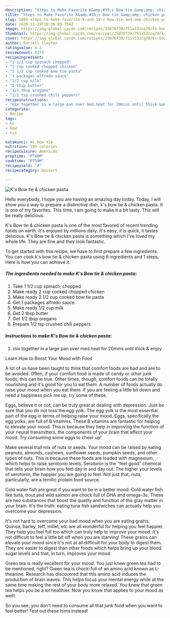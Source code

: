 ```yaml
---
description: "Steps to Make Favorite K&amp;#39;s Bow tie &amp;amp; chicken pasta"
title: "Steps to Make Favorite K&amp;#39;s Bow tie &amp;amp; chicken pasta"
slug: 1889-steps-to-make-favorite-k-and-39-s-bow-tie-and-amp-chicken-pasta
date: 2020-11-19T10:36:09.754Z
image: https://img-global.cpcdn.com/recipes/25076739/751x532cq70/ks-bow-tie-chicken-pasta-recipe-main-photo.jpg
thumbnail: https://img-global.cpcdn.com/recipes/25076739/751x532cq70/ks-bow-tie-chicken-pasta-recipe-main-photo.jpg
cover: https://img-global.cpcdn.com/recipes/25076739/751x532cq70/ks-bow-tie-chicken-pasta-recipe-main-photo.jpg
author: Darrell Clayton
ratingvalue: 4.3
reviewcount: 5274
recipeingredient:
- "1 1/2 cup spinach chopped"
- "2 cup cooked chopped chicken"
- "2 1/2 cup cooked bow tie pasta"
- "1 packages alfredo sauce"
- "1/2 cup milk"
- "2 tbsp butter"
- "1/2 tbsp oregano"
- "1/2 tsp crushed chili peppers"
recipeinstructions:
- "mix together in a large pan over med.heat for 20mins until thick &amp; enjoy"
categories:
- Recipe
tags:
- ks
- bow
- tie

katakunci: ks bow tie 
nutrition: 105 calories
recipecuisine: American
preptime: "PT40M"
cooktime: "PT59M"
recipeyield: "4"
recipecategory: Dessert

---
```



![K&#39;s Bow tie &amp; chicken pasta](https://img-global.cpcdn.com/recipes/25076739/751x532cq70/ks-bow-tie-chicken-pasta-recipe-main-photo.jpg)

Hello everybody, I hope you are having an amazing day today. Today, I will show you a way to prepare a distinctive dish, k&#39;s bow tie &amp; chicken pasta. It is one of my favorites. This time, I am going to make it a bit tasty. This will be really delicious.

K&#39;s Bow tie &amp; chicken pasta is one of the most favored of recent trending foods on earth. It's enjoyed by millions daily. It's easy, it is quick, it tastes delicious. K&#39;s Bow tie &amp; chicken pasta is something which I've loved my whole life. They are fine and they look fantastic.




To get started with this recipe, we have to first prepare a few ingredients. You can cook k&#39;s bow tie &amp; chicken pasta using 8 ingredients and 1 steps. Here is how you can achieve it.

<!--inarticleads1-->

##### The ingredients needed to make K&#39;s Bow tie &amp; chicken pasta:

1. Take 1 1/2 cup spinach, chopped
1. Make ready 2 cup cooked chopped chicken
1. Make ready 2 1/2 cup cooked bow tie pasta
1. Get 1 packages alfredo sauce
1. Make ready 1/2 cup milk
1. Get 2 tbsp butter
1. Get 1/2 tbsp oregano
1. Prepare 1/2 tsp crushed chili peppers




<!--inarticleads2-->

##### Instructions to make K&#39;s Bow tie &amp; chicken pasta:

1. mix together in a large pan over med.heat for 20mins until thick &amp; enjoy




Learn How to Boost Your Mood with Food


A lot of us have been taught to think that comfort foods are bad and are to be avoided. Often, if your comfort food is made of candy or other junk foods, this can be true. Other times, though, comfort foods can be totally nourishing and it's good for you to eat them. A number of foods actually do raise your mood when you eat them. If you are feeling a little bit down and need a happiness pick me up, try some of these.

Eggs, believe it or not, can be truly great at dealing with depression. Just be sure that you do not toss the egg yolk. The egg yolk is the most essential part of the egg in terms of helping raise your mood. Eggs, specifically the egg yolks, are full of B vitamins. These B vitamins are fantastic for helping to elevate your mood. This is because they help in improving the function of your neural transmitters, the components of your brain that affect your mood. Try consuming some eggs to cheer up!

Make several trail mix of nuts or seeds. Your mood can be raised by eating peanuts, almonds, cashews, sunflower seeds, pumpkin seeds, and other types of nuts. This is because these foods are loaded with magnesium, which helps to raise serotonin levels. Serotonin is the "feel good" chemical that tells your brain how you feel day in and day out. The higher your levels of serotonin, the happier you are going to feel. Not just that, nuts, particularly, are a terrific protein food source.

Cold water fish are great if you want to be in a better mood. Cold water fish like tuna, trout and wild salmon are chock full of DHA and omega-3s. These are two substances that boost the quality and function of the gray matter in your brain. It's the truth: eating tuna fish sandwiches can actually help you overcome your depression. 

It's not hard to overcome your bad mood when you are eating grains. Quinoa, barley, teff, millet, etc are all wonderful for helping you feel happier. They help you feel full too which can truly help to improve your mood. It's not difficult to feel a little bit off when you are starving! These grains can elevate your mood since it's not at all difficult for your body to digest them. They are easier to digest than other foods which helps bring up your blood sugar levels and that, in turn, improves your mood.

Green tea is really excellent for your mood. You just knew green tea had to be mentioned, right? Green tea is chock-full of an amino acid known as L-theanine. Research has discovered that this amino acid induces the production of brain waves. This helps focus your mental energy while at the same time making the rest of your body more relaxed. You knew that green tea helps you be a lot healthier. Now you know that applies to your mood as well!

So you see, you don't need to consume all that junk food when you want to feel better! Test out  these hints  instead!

